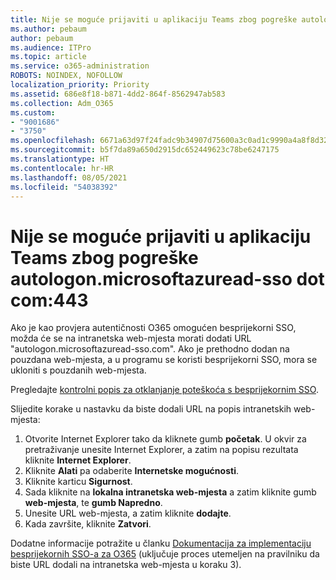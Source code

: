 ```yaml
---
title: Nije se moguće prijaviti u aplikaciju Teams zbog pogreške autologon.microsoftazuread-sso.com:443
ms.author: pebaum
author: pebaum
ms.audience: ITPro
ms.topic: article
ms.service: o365-administration
ROBOTS: NOINDEX, NOFOLLOW
localization_priority: Priority
ms.assetid: 686e8f18-b871-4dd2-864f-8562947ab583
ms.collection: Adm_O365
ms.custom:
- "9001686"
- "3750"
ms.openlocfilehash: 6671a63d97f24fadc9b34907d75600a3c0ad1c9990a4a8f8d32034c11e8a952e
ms.sourcegitcommit: b5f7da89a650d2915dc652449623c78be6247175
ms.translationtype: HT
ms.contentlocale: hr-HR
ms.lasthandoff: 08/05/2021
ms.locfileid: "54038392"
---
```

# <a name="unable-to-log-into-teams-due-to-error-autologonmicrosoftazuread-sso-dot-com443"></a>Nije se moguće prijaviti u aplikaciju Teams zbog pogreške autologon.microsoftazuread-sso dot com:443

Ako je kao provjera autentičnosti O365 omogućen besprijekorni SSO, možda će se na intranetska web-mjesta morati dodati URL "autologon.microsoftazuread-sso.com".  Ako je prethodno dodan na pouzdana web-mjesta, a u programu se koristi besprijekorni SSO, mora se ukloniti s pouzdanih web-mjesta.

Pregledajte [kontrolni popis za otklanjanje poteškoća s besprijekornim SSO](https://docs.microsoft.com/azure/active-directory/hybrid/tshoot-connect-sso#troubleshooting-checklist).

Slijedite korake u nastavku da biste dodali URL na popis intranetskih web-mjesta:

1. Otvorite Internet Explorer tako da kliknete gumb **početak**. U okvir za pretraživanje unesite Internet Explorer, a zatim na popisu rezultata kliknite **Internet Explorer**.
2. Kliknite **Alati** pa odaberite **Internetske mogućnosti**.
3. Kliknite karticu **Sigurnost**.
4. Sada kliknite na **lokalna intranetska web-mjesta** a zatim kliknite gumb **web-mjesta**, te **gumb Napredno**.
5. Unesite URL web-mjesta, a zatim kliknite **dodajte**.
6. Kada završite, kliknite **Zatvori**.

Dodatne informacije potražite u članku [Dokumentacija za implementaciju besprijekornih SSO-a za O365](https://docs.microsoft.com/azure/active-directory/hybrid/how-to-connect-sso-quick-start) (uključuje proces utemeljen na pravilniku da biste URL dodali na intranetska web-mjesta u koraku 3).
